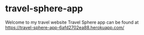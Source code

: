 # travel-sphere-app
Welcome to my travel website
Travel Sphere app can be found at https://travel-sphere-app-6afd2702ea88.herokuapp.com/
